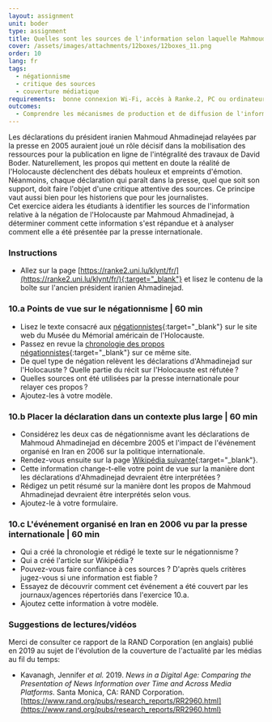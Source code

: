 ```yaml
---
layout: assignment
unit: boder
type: assignment
title: Quelles sont les sources de l'information selon laquelle Mahmoud Ahmadinejad a nié l'existence de l'Holocauste ?  
cover: /assets/images/attachments/12boxes/12boxes_11.png
order: 10
lang: fr
tags: 
  - négationnisme
  - critique des sources
  - couverture médiatique
requirements:  bonne connexion Wi-Fi, accès à Ranke.2, PC ou ordinateur portable, application installée sur le PC ou le portable permettant de visualiser des vidéos
outcomes: 
  - Comprendre les mécanismes de production et de diffusion de l'information à l'ère analogique et à l'ère numérique. 
---
```


Les déclarations du président iranien Mahmoud Ahmadinejad relayées par la presse en 2005 auraient joué un rôle décisif dans la mobilisation des ressources pour la publication en ligne de l'intégralité des travaux de David Boder. Naturellement, les propos qui mettent en doute la réalité de l'Holocauste déclenchent des débats houleux et empreints d'émotion. Néanmoins, chaque déclaration qui paraît dans la presse, quel que soit son support, doit faire l'objet d'une critique attentive des sources. Ce principe vaut aussi bien pour les historiens que pour les journalistes.  
Cet exercice aidera les étudiants à identifier les sources de l'information relative à la négation de l'Holocauste par Mahmoud Ahmadinejad, à déterminer comment cette information s'est répandue et à analyser comment elle a été présentée par la presse internationale.

<!-- more -->

<!-- briefing-student -->

### Instructions
<!-- section-contents -->

- Allez sur la page [https://ranke2.uni.lu/klynt/fr/](https://ranke2.uni.lu/klynt/fr/){:target="_blank"} et lisez le contenu de la boîte sur l'ancien président iranien Ahmadinejad.

<!-- section -->

### 10.a  Points de vue sur le négationnisme | 60 min
<!-- section-contents -->

- Lisez le texte consacré aux [négationnistes](https://www.ushmm.org/wlc/fr/article.php?ModuleId=10007272){:target="_blank"} sur le site web du Musée du Mémorial américain de l'Holocauste.
- Passez en revue la [chronologie des propos négationnistes](https://www.ushmm.org/wlc/fr/article.php?ModuleId=10008003){:target="_blank"} sur ce même site.     
- De quel type de négation relèvent les déclarations d'Ahmadinejad sur l'Holocauste&#x202F;? Quelle partie du récit sur l'Holocauste est réfutée&#x202F;?
- Quelles sources ont été utilisées par la presse internationale pour relayer ces propos&#x202F;?
- Ajoutez-les à votre modèle.

<!-- section -->

### 10.b  Placer la déclaration dans un contexte plus large | 60 min
<!-- section-contents -->

- Considérez les deux cas de négationnisme avant les déclarations de Mahmoud Ahmadinejad en décembre 2005 et l'impact de l'événement organisé en Iran en 2006 sur la politique internationale. 
- Rendez-vous ensuite sur la page [Wikipédia suivante](https://fr.wikipedia.org/wiki/Concours_international_de_caricatures_sur_l%27Holocauste){:target="_blank"}.
- Cette information change-t-elle votre point de vue sur la manière dont les déclarations d'Ahmadinejad devraient être interprétées&#x202F;? 
- Rédigez un petit résumé sur la manière dont les propos de Mahmoud Ahmadinejad devraient être interprétés selon vous.
- Ajoutez-le à votre formulaire.

<!-- section -->

### 10.c  L'événement organisé en Iran en 2006 vu par la presse internationale | 60 min
<!-- section-contents -->

- Qui a créé la chronologie et rédigé le texte sur le négationnisme&#x202F;? 
- Qui a créé l'article sur Wikipédia&#x202F;? 
- Pouvez-vous faire confiance à ces sources ? D'après quels critères jugez-vous si une information est fiable&#x202F;? 
- Essayez de découvrir comment cet événement a été couvert par les journaux/agences répertoriés dans l'exercice 10.a.
- Ajoutez cette information à votre modèle. 

<!-- section -->
 
### Suggestions de lectures/vidéos
<!-- section-contents -->

Merci de consulter ce rapport de la RAND Corporation (en anglais) publié en 2019 au sujet de l'évolution de la couverture de l'actualité par les médias au fil du temps:
- Kavanagh, Jennifer *et al.* 2019. *News in a Digital Age: Comparing the Presentation of News Information over Time and Across Media Platforms*. Santa Monica, CA: RAND Corporation. [https://www.rand.org/pubs/research_reports/RR2960.html](https://www.rand.org/pubs/research_reports/RR2960.html) 

<!-- briefing-teacher -->
